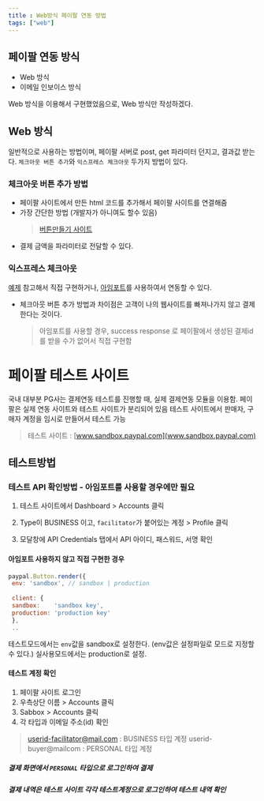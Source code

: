 ```yaml
---
title : Web방식 페이팔 연동 방법
tags: ["web"]
---
```

## 페이팔 연동 방식
-   Web 방식
-   이메일 인보이스 방식

Web 방식을 이용해서 구현했었음으로, Web 방식만 작성하겠다.

## Web 방식
일반적으로 사용하는 방법이며,  페이팔 서버로 post, get 파라미터 던지고, 결과값 받는다.
`체크아웃 버튼 추가`와 `익스프레스 체크아웃` 두가지 방법이 있다. 

### 체크아웃 버튼 추가 방법
-   페이팔 사이트에서 만든 html 코드를 추가해서 페이팔 사이트를 연결해줌
-   가장 간단한 방법 (개발자가 아니여도 할수 있음) 
	>[버튼만들기 사이트](https://www.paypal.com/kr/webapps/mpp/logos-buttons)
- 결제 금액을 파라미터로 전달할 수 있다.

### 익스프레스 체크아웃
[예제](https://developer.paypal.com/docs/integration/direct/express-checkout/integration-jsv4/add-paypal-button/) 참고해서 직접 구현하거나, [아임포트](http://www.iamport.kr/)를 사용하여서 연동할 수 있다.
-   체크아웃 버튼 추가 방법과 차이점은 고객이 나의 웹사이트를 빠져나가지 않고 결제한다는 것이다.
	> 아임포트를 사용할 경우, success response 로 페이팔에서 생성된 결제id 를 받을 수가 없어서 직접 구현함

# 페이팔 테스트 사이트
국내 대부분 PG사는 결제연동 테스트를 진행할 때, 실제 결제연동 모듈을 이용함.
페이팔은 실제 연동 사이트와 테스트 사이트가 분리되어 있음
테스트 사이트에서 판매자, 구매자 계정을 임시로 만들어서 테스트 가능

> 테스트 사이트 : [www.sandbox.paypal.com](www.sandbox.paypal.com)

## 테스트방법
### 테스트 API 확인방법 - 아임포트를 사용할 경우에만 필요
1.  테스트 사이트에서 Dashboard > Accounts 클릭

2.  Type이 BUSINESS 이고, `facilitator`가 붙어있는 계정 > Profile 클릭

3.  모달창에 API Credentials 탭에서 API 아이디, 패스워드, 서명 확인
   
#### 아임포트 사용하지 않고 직접 구현한 경우
```javascript javascript
paypal.Button.render({  
 env: 'sandbox', // sandbox | production  
    
 client: {  
 sandbox:    'sandbox key',	
 production: 'production key'  
 },  
 ..
 ```
테스트모드에서는 `env`값을 sandbox로 설정한다. (env값은 설정파일로 모드로 지정할 수 있다.)
실사용모드에서는 production로 설정.

#### 테스트 계정 확인
1.  페이팔 사이트 로그인
2.  우측상단 이름 > Accounts 클릭
3.  Sabbox > Accounts 클릭
4.  각 타입과 이메일 주소(id) 확인
> userid-facilitator@mail.com : BUSINESS 타입 계정
>  userid-buyer@mailcom : PERSONAL 타입 계정

##### 결제 화면에서 `PERSONAL` 타입으로 로그인하여 결제

##### 결제 내역은 테스트 사이트 각각 테스트계정으로 로그인하여 테스트 내역 확인
<!--stackedit_data:
eyJoaXN0b3J5IjpbMjA4ODQ2OTA4NiwtMTk5NzMxMjA1NiwyMD
g4NDY5MDg2XX0=
-->